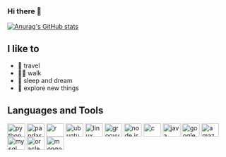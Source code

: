 ### Hi there 👋

[![Anurag's GitHub stats](https://github-readme-stats.vercel.app/api?username=softhints)](https://github.com/anuraghazra/github-readme-stats)

<!--
**softhints/softhints** is a ✨ _special_ ✨ repository because its `README.md` (this file) appears on your GitHub profile.

## Fun

- 🔭 I’m currently working on [datascientyst.com](datascientyst.com)
- 🌱 I’m currently learning Data Science
- 👯 I’m looking to collaborate on [datascientyst.com](datascientyst.com)
- 🤔 I’m looking for help with [datascientyst.com](datascientyst.com)
- 💬 Ask me about anything
- 📫 How to reach me: [Youtube](https://www.youtube.com/channel/UCg5rvP_D735oSBatdcH5ZFA)
- 😄 Pronouns: ...
- ⚡ Fun fact: Pandas dreams data!
-->

## I like to

* 🚴 travel
* 🚶🏻 walk
* 🌙 sleep and dream
* 🔭 explore new things

## Languages and Tools

<p align="left">
  <a href="https://python.org" target="blank"><img align="center" src="https://cdn.jsdelivr.net/npm/simple-icons@3.0.1/icons/python.svg" alt="python" height="30" width="40" /></a>
  <a href="https://python.org" target="blank"><img align="center" src="https://cdn.jsdelivr.net/npm/simple-icons@3.0.1/icons/pandas.svg" alt="pandas" height="30" width="40" /></a>
<a href="https://python.org" target="blank"><img align="center" src="https://cdn.jsdelivr.net/npm/simple-icons@3.0.1/icons/r.svg" alt="r" height="30" width="40" /></a>
 <a href="https://python.org" target="blank"><img align="center" src="https://cdn.jsdelivr.net/npm/simple-icons@3.0.1/icons/ubuntu.svg" alt="ubuntu" height="30" width="40" /></a>
 <a href="https://linux.org" target="blank"><img align="center" src="https://cdn.jsdelivr.net/npm/simple-icons@3.0.1/icons/linux.svg" alt="linux" height="30" width="40" /></a>
 <a href="https://linux.org" target="blank"><img align="center" src="https://cdn.jsdelivr.net/npm/simple-icons@3.0.1/icons/groovy.svg" alt="groovy" height="30" width="40" /></a>
  <a href="https://nodejs.org" target="blank"><img align="center" src="https://cdn.jsdelivr.net/npm/simple-icons@3.0.1/icons/node-dot-js.svg" alt="node.js" height="30" width="40" /></a>
  <a href="https://en.cppreference.com/w/c" target="blank"><img align="center" src="https://cdn.jsdelivr.net/npm/simple-icons@3.0.1/icons/c.svg" alt="c" height="30" width="40" /></a>
  <a href="https://java.com" target="blank"><img align="center" src="https://cdn.jsdelivr.net/npm/simple-icons@3.0.1/icons/java.svg" alt="java" height="30" width="40" /></a>
  <a href="https://cloud.google.com" target="blank"><img align="center" src="https://cdn.jsdelivr.net/npm/simple-icons@3.0.1/icons/googlecloud.svg" alt="googlecloud" height="30" width="40" /></a>
  <a href="https://aws.amazon.com" target="blank"><img align="center" src="https://cdn.jsdelivr.net/npm/simple-icons@3.0.1/icons/amazonaws.svg" alt="amazonaws" height="30" width="40" /></a>
  <a href="https://mysql.com" target="blank"><img align="center" src="https://cdn.jsdelivr.net/npm/simple-icons@3.0.1/icons/mysql.svg" alt="mysql" height="30" width="40" /></a>
   <a href="https://mysql.com" target="blank"><img align="center" src="https://cdn.jsdelivr.net/npm/simple-icons@3.0.1/icons/oracle.svg" alt="oracle" height="30" width="40" /></a>
  <a href="https://mongodb.com" target="blank"><img align="center" src="https://cdn.jsdelivr.net/npm/simple-icons@3.0.1/icons/mongodb.svg" alt="mongodb" height="30" width="40" /></a>
</p>  
